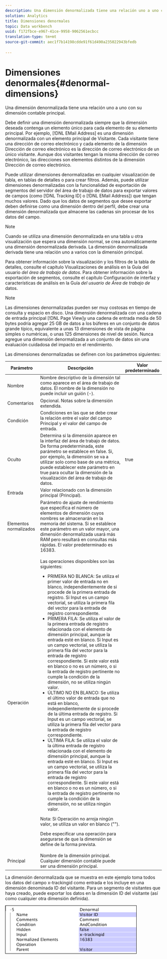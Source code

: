 ```yaml
---
description: Una dimensión denormalizada tiene una relación uno a uno con su dimensión contable principal.
solution: Analytics
title: Dimensiones denormales
topic: Data workbench
uuid: f172fbce-e967-41ce-9958-9062561ecbcc
translation-type: tm+mt
source-git-commit: aec1f7b14198cdde91f61d490a235022943bfedb

---
```



# Dimensiones denormales{#denormal-dimensions}

Una dimensión denormalizada tiene una relación uno a uno con su dimensión contable principal.

Debe definir una dimensión denormalizada siempre que la dimensión deseada contenga un elemento único para cada elemento de su elemento principal. Por ejemplo, [!DNL EMail Address] es una dimensión denormalizada con un elemento principal de Visitante. Cada visitante tiene una dirección de correo electrónico y cada elemento de la dimensión Dirección de correo electrónico es la dirección de correo electrónico de un único visitante. Aunque dos visitantes tengan la misma dirección de correo electrónico, las direcciones son elementos distintos de la dimensión Dirección de correo electrónico.

Puede utilizar dimensiones denormalizadas en cualquier visualización de tabla, en tablas de detalles o para crear filtros. Además, puede utilizar dimensiones denormalizadas con la funcionalidad de exportación de segmentos del servidor del área de trabajo de datos para exportar valores de campos (como [!DNL Tracking ID] o [!DNL EMail Address]) que tengan muchos valores. Dado que los datos de segmentos que desee exportar deben definirse como una dimensión dentro del perfil, debe crear una dimensión denormalizada que almacene las cadenas sin procesar de los datos del campo.

>[!NOTE]
>
>Cuando se utiliza una dimensión denormalizada en una tabla u otra visualización que espera una dimensión normal, se crea automáticamente una dimensión denormalizada derivada. La dimensión denormalizada derivada tiene una relación uno a varios con la dimensión principal.

Para obtener información sobre la visualización y los filtros de la tabla de detalles, consulte el capítulo Visualizaciones de análisis en la Guía del usuario *del área de trabajo de datos*. Para obtener información sobre la exportación de segmentos, consulte el capítulo Configuración de interfaz y características de análisis en la Guía *del usuario de Área de trabajo de* datos.

>[!NOTE]
>
>Las dimensiones denormalizadas pueden ser muy costosas en tiempo de consulta y espacio en disco. Una dimensión denormalizada con una cadena de entrada principal [!DNL Page View]y una cadena de entrada media de 50 bytes podría agregar 25 GB de datos a los búferes en un conjunto de datos grande típico, equivalente a unas 13 dimensiones de vista de página simples o numéricas, o unas 125 dimensiones de nivel de sesión. Nunca agregue una dimensión denormalizada a un conjunto de datos sin una evaluación cuidadosa del impacto en el rendimiento.

Las dimensiones denormalizadas se definen con los parámetros siguientes:

<table id="table_532AD791E39B4CF296FFA1C33FB8302E"> 
 <thead> 
  <tr> 
   <th colname="col1" class="entry"> Parámetro </th> 
   <th colname="col2" class="entry"> Descripción </th> 
   <th colname="col3" class="entry"> Valor predeterminado </th> 
  </tr> 
 </thead>
 <tbody> 
  <tr> 
   <td colname="col1"> Nombre </td> 
   <td colname="col2"> Nombre descriptivo de la dimensión tal como aparece en el área de trabajo de datos. El nombre de la dimensión no puede incluir un guión (-). </td> 
   <td colname="col3"> </td> 
  </tr> 
  <tr> 
   <td colname="col1"> Comentarios </td> 
   <td colname="col2"> Opcional. Notas sobre la dimensión extendida. </td> 
   <td colname="col3"> </td> 
  </tr> 
  <tr> 
   <td colname="col1"> Condición </td> 
   <td colname="col2"> Condiciones en las que se debe crear la relación entre el valor del campo Principal y el valor del campo de entrada. </td> 
   <td colname="col3"> </td> 
  </tr> 
  <tr> 
   <td colname="col1"> Oculto </td> 
   <td colname="col2"> Determina si la dimensión aparece en la interfaz del área de trabajo de datos. De forma predeterminada, este parámetro se establece en false. Si, por ejemplo, la dimensión se va a utilizar solo como base de una métrica, puede establecer este parámetro en true para ocultar la dimensión de la visualización del área de trabajo de datos. </td> 
   <td colname="col3"> true </td> 
  </tr> 
  <tr> 
   <td colname="col1"> Entrada </td> 
   <td colname="col2"> Valor relacionado con la dimensión principal (Principal). </td> 
   <td colname="col3"> </td> 
  </tr> 
  <tr> 
   <td colname="col1"> Elementos normalizados </td> 
   <td colname="col2"> Parámetro de ajuste de rendimiento que especifica el número de elementos de dimensión cuyos nombres se almacenarán en la memoria del sistema. Si se establece este parámetro en un valor mayor, una dimensión denormalizada usará más RAM pero resultará en consultas más rápidas. El valor predeterminado es 16383. </td> 
   <td colname="col3"> </td> 
  </tr> 
  <tr> 
   <td colname="col1"> Operación </td> 
   <td colname="col2"> <p>Las operaciones disponibles son las siguientes: </p> <p> 
     <ul id="ul_CCDC45838A3941BD949B6D21EA0492B3"> 
      <li id="li_F33898192A82437692B5C15684EFCF64"> PRIMERA NO BLANCA: Se utiliza el primer valor de entrada no en blanco, independientemente de si procede de la primera entrada de registro. Si <span class="wintitle"> Input</span> es un campo vectorial, se utiliza la primera fila del vector para la entrada de registro correspondiente. </li> 
      <li id="li_4ADD0A368BB74B64AD29126C8E7B333F"> PRIMERA FILA: Se utiliza el valor de la primera entrada de registro relacionada con el elemento de dimensión principal, aunque la entrada esté en blanco. Si <span class="wintitle"> Input</span> es un campo vectorial, se utiliza la primera fila del vector para la entrada de registro correspondiente. Si este valor está en blanco o no es un número, o si la entrada de registro pertinente no cumple la condición de la dimensión, no se utiliza ningún valor. </li> 
      <li id="li_C93CA22ADA634F21A6488BB3BEE7CB23"> ÚLTIMO NO EN BLANCO: Se utiliza el último valor de entrada que no está en blanco, independientemente de si procede de la última entrada de registro. Si <span class="wintitle"> Input</span> es un campo vectorial, se utiliza la primera fila del vector para la entrada de registro correspondiente. </li> 
      <li id="li_2FFE585521B14FE5ABBF66AAC47F22C4"> ÚLTIMA FILA: Se utiliza el valor de la última entrada de registro relacionada con el elemento de dimensión principal, aunque la entrada esté en blanco. Si <span class="wintitle"> Input</span> es un campo vectorial, se utiliza la primera fila del vector para la entrada de registro correspondiente. Si este valor está en blanco o no es un número, o si la entrada de registro pertinente no cumple la condición de la dimensión, no se utiliza ningún valor. </li> 
     </ul> </p> <p> <p>Nota:  Si Operación no arroja ningún valor, se utiliza un valor en blanco (""). </p> </p> <p> Debe especificar una operación para asegurarse de que la dimensión se define de la forma prevista. </p> </td> 
   <td colname="col3"> </td> 
  </tr> 
  <tr> 
   <td colname="col1"> Principal </td> 
   <td colname="col2"> Nombre de la dimensión principal. Cualquier dimensión contable puede ser una dimensión principal. </td> 
   <td colname="col3"> </td> 
  </tr> 
 </tbody> 
</table>

La dimensión denormalizada que se muestra en este ejemplo toma todos los datos del campo x-trackingid como entrada e los incluye en una dimensión denominada ID del visitante. Para un segmento de visitantes que haya creado, puede exportar los datos en la dimensión ID del visitante (así como cualquier otra dimensión definida).

![](assets/cfg_Transformation_Dim_Denormal.png)

